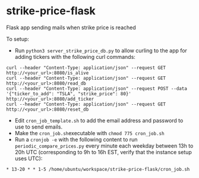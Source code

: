# strike-price-flask
Flask app sending mails when strike price is reached

To setup:
- Run `python3 server_strike_price_db.py` to allow curling to the app for adding tickers with the following curl commands:
```
curl --header "Content-Type: application/json" --request GET http://<your_url>:8080/is_alive
curl --header "Content-Type: application/json" --request GET http://<your_url>:8080/read_db
curl --header "Content-Type: application/json" --request POST --data '{"ticker_to_add": "TSLA", "strike_price": 80}' http://<your_url>:8080/add_ticker
curl --header "Content-Type: application/json" --request GET http://<your_url>:8080/reset_db
```
- Edit `cron_job_template.sh` to add the email address and password to use to send emails.
- Make the `cron_job.sh`executable with
``` chmod 775 cron_job.sh ```
- Run a `cronjob -e` with the following content to run `periodic_compare_prices.py` every minute each weekday between 13h to 20h UTC (corresponding to 9h to 16h EST, verify that the instance setup uses UTC):
```
* 13-20 * * 1-5 /home/ubuntu/workspace/strike-price-flask/cron_job.sh
```
